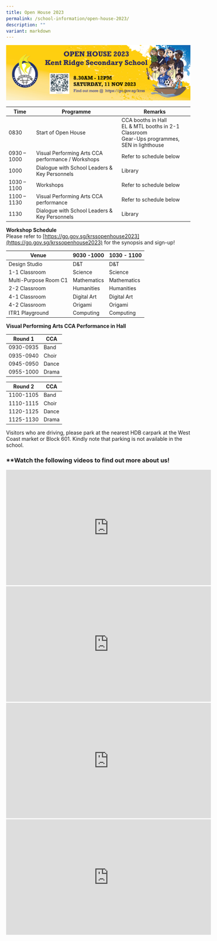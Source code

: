 ```yaml
---
title: Open House 2023
permalink: /school-information/open-house-2023/
description: ""
variant: markdown
---
```

![](/images/open-house-2023.jpg)

| Time | Programme |Remarks |
| -------- | -------- | -------- |
| 0830    |Start of Open House   |CCA booths in Hall<br> EL &amp; MTL booths in 2-1 Classroom <br>Gear-Ups programmes, SEN in lighthouse |
| 0930 – 1000 |Visual Performing Arts CCA performance / Workshops| Refer to schedule below  |
| 1000	|Dialogue with School Leaders &amp; Key Personnels|	Library|
|1030 – 1100	| Workshops	|Refer to schedule below|
|1100 – 1130|Visual Performing Arts CCA performance |	Refer to schedule below|
|1130|	Dialogue with School Leaders &amp; Key Personnels|Library |




**Workshop Schedule** <br> Please refer to [https://go.gov.sg/krssopenhouse2023](https://go.gov.sg/krssopenhouse2023) for the synopsis and sign-up! 


| Venue | 9030 -1000| 1030 - 1100 |
| -------- | -------- | -------- |
| Design Studio  |D&amp;T| D&amp;T |
| 1-1 Classroom  |Science| Science |
| Multi-Purpose Room C1  |Mathematics| Mathematics |
| 2-2 Classroom |Humanities| Humanities |
| 4-1 Classroom |Digital Art| Digital Art|
| 4-2 Classroom  |Origami| Origami |
| ITR1 Playground |Computing| Computing |

**Visual Performing Arts CCA Performance in Hall** 

| Round 1| CCA| 
| -------- | -------- | 
| 0930-0935 |Band| 
| 0935-0940 |Choir| 
| 0945-0950 |Dance| 
| 0955-1000|Drama| 

| Round 2| CCA| 
| -------- | -------- | 
| 1100-1105 |Band| 
| 1110-1115 |Choir| 
| 1120-1125 |Dance| 
| 1125-1130|Drama|

Visitors who are driving, please park at the nearest HDB carpark at the West Coast market or
Block 601. Kindly note that parking is not available in the school.

### **Watch the following videos to find out more about us!

<iframe allowfullscreen="" allow="accelerometer; autoplay; clipboard-write; encrypted-media; gyroscope; picture-in-picture; web-share" frameborder="0" title="YouTube video player" src="https://www.youtube.com/embed/RFvKrK8yoto?si=YSJOU7EI0g2Xqpuz" height="315" width="560"></iframe> <br>

<iframe allowfullscreen="" allow="accelerometer; autoplay; clipboard-write; encrypted-media; gyroscope; picture-in-picture; web-share" frameborder="0" title="YouTube video player" src="https://www.youtube.com/embed/h6aJ4fgmcAk?si=j4vx4b3nWOwHHFCo" height="315" width="560"></iframe> <br>

<iframe allowfullscreen="" allow="accelerometer; autoplay; clipboard-write; encrypted-media; gyroscope; picture-in-picture; web-share" frameborder="0" title="YouTube video player" src="https://www.youtube.com/embed/CUAM0f0VwW4?si=wCbCV7KN1UwlYVMO" height="315" width="560"></iframe> <br>

<iframe allowfullscreen="" allow="accelerometer; autoplay; clipboard-write; encrypted-media; gyroscope; picture-in-picture; web-share" frameborder="0" title="YouTube video player" src="https://www.youtube.com/embed/90iTW3ze528?si=KFzK_xt9JO6XZys-" height="315" width="560"></iframe>